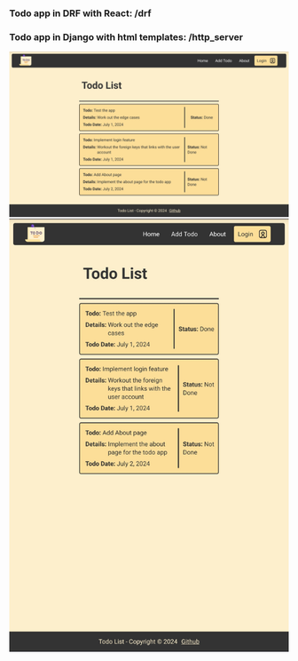 ### Todo app in DRF with React: /drf

### Todo app in Django with html templates: /http_server

![Alt text](repo-assets/preview-landscape.jpg?raw=true "Landscape View")
![Alt text](repo-assets/preview-portrait.jpg?raw=true "Portrait View")
